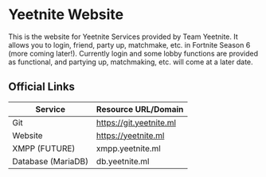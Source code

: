 # Yeetnite Website

This is the website for Yeetnite Services provided by Team Yeetnite. It allows you to login, friend, party up, matchmake, etc. in Fortnite Season 6 (more coming later!). Currently login and some lobby functions are provided as functional, and partying up, matchmaking, etc. will come at a later date.

## Official Links
| Service            | Resource URL/Domain     |
|--------------------|-------------------------|
| Git                | https://git.yeetnite.ml |
| Website            | https://yeetnite.ml     |
| XMPP (FUTURE)      | xmpp.yeetnite.ml        |
| Database (MariaDB) | db.yeetnite.ml          |
